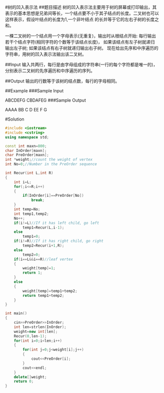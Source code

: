 #树的凹入表示法
##题目描述
树的凹入表示法主要用于树的屏幕或打印输出，其表示的基本思想是兄弟间等长，一个结点要不小于其子结点的长度。二叉树也可以这样表示，假设叶结点的长度为1,一个非叶结点 的长并等于它的左右子树的长度之和。

一棵二叉树的一个结点用一个字母表示(无重复)，输出时从根结点开始:  每行输出若干个结点字符(相同字符的个数等于该结点长度)， 如果该结点有左子树就递归输出左子树;  如果该结点有右子树就递归输出右子树。 现在给出先序和中序遍历的字符串，用树的凹入表示法输出该二叉树。

##Input
输入共两行，每行是由字母组成的字符串(一行的每个字符都是唯一的)， 分别表示二叉树的先序遍历和中序遍历的序列。

##Output
输出的行数等于该树的结点数，每行的字母相同。

##Example
###Sample Input

ABCDEFG
CBDAFEG
###Sample Output

AAAA
BB
C
D
EE
F
G


#Solution
```C++
#include <iostream>
#include <cstring>
using namespace std;

const int maxn=800;
char InOrder[maxn];
char PreOrder[maxn];
int *weight;//count the weight of vertex
int No=0;//Number in the PreOrder sequence

int Recur(int L,int R)
{
    int i=L;
    for(;i<=R;i++)
    {
        if(InOrder[i]==PreOrder[No])
            break;
    }
    int temp=No;
    int temp1,temp2;
    No++;
    if(i!=L)//If it has left child, go left
        temp1=Recur(L,i-1);
    else
        temp1=0;
    if(i!=R)//If it has right child, go right
        temp2=Recur(i+1,R);
    else
        temp2=0;
    if(i==L&&i==R)//leaf vertex
    {
        weight[temp]=1;
        return 1;
    }
    else
    {
        weight[temp]=temp1+temp2;
        return temp1+temp2;
    }
}

int main()
{
    cin>>PreOrder>>InOrder;
    int len=strlen(InOrder);
    weight=new int[len];
    Recur(0,len-1);
    for(int i=0;i<len;i++)
    {
        for(int j=0;j<weight[i];j++)
        {
            cout<<PreOrder[i];
        }
        cout<<endl;
    }
    delete[]weight;
    return 0;
}
```